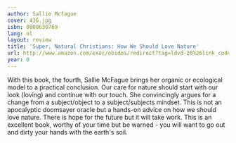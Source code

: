 ```yaml
---
author: Sallie Mcfague
cover: 436.jpg
isbn: 0800630769
lang: nl
layout: review
title: 'Super, Natural Christians: How We Should Love Nature'
url: http://www.amazon.com/exec/obidos/redirect?tag=ldvd-20%26link_code=xm2%26camp=2025%26creative=165953%26path=http://www.amazon.com/gp/redirect.html%253fASIN=0800630769%2526tag=ldvd-20%2526lcode=xm2%2526cID=2025%2526ccmID=165953%2526location=/o/ASIN/0800630769%25253FSubscriptionId=0VJDVJ14KM0P0VXDCQ82
year: 0
---
```

With this book, the fourth, Sallie McFague brings her organic or ecological model to a practical conclusion.  Our care for nature should start with our look (loving) and continue with our touch.  She convincingly  argues for a change from a subject/object to a subject/subjects mindset.   This is not an apocalyptic doomsayer oracle but a hands-on advice on how we  should love nature.  There is hope for the future but it will take work.   This is an excellent book, worthy of your time but be warned - you will  want to go out and dirty your hands with the earth's soil.
